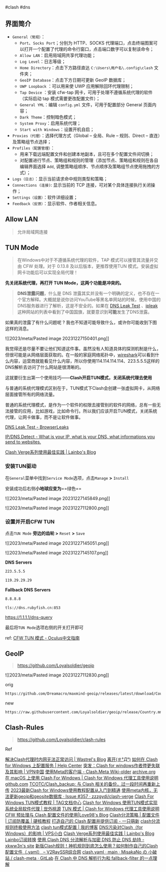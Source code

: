#clash #dns 
## 界面简介

- `General（常规）`：
    - `Port`、`Socks Port`；分别为 HTTP、SOCKS 代理端口，点击终端图案可以打开一个配置了代理的命令行窗口，点击端口数字可以复制该命令；
    - `Allow LAN`：启用局域网共享代理功能；
    - `Log Level`：日志等级；
    - `Home Directory`：点击下方路径直达 `C:\Users\用户名\.config\clash` 文件夹；
    - `GeoIP Database`：点击下方日期可更新 GeoIP 数据库；
    - `UWP Loopback` ：可以用来使 UWP 应用解除回环代理限制；
    - `Tap Device` ：安装 cfw-tap 网卡，可用于处理不遵循系统代理的软件（实际启动 tap 模式需要更改配置文件）；
    - `General YML`：编辑 `config.yml` 文件，可用于配置部分 General 页面内容；
    - `Dark Theme`：控制暗色模式；
    - `System Proxy`：启用系统代理；
    - `Start with Windows`：设置开机自启；
- `Proxies（代理）`：选择代理方式（Global – 全局、Rule – 规则、Direct – 直连）及策略组节点选择；
- `Profiles（配置管理）`：
    - 用来下载远端配置文件和创建本地副本，且可在多个配置文件间切换；
    - 对配置进行节点、策略组和规则的管理（添加节点、策略组和规则在各自编辑界面选择 `Add`, 调整策略组顺序、节点顺序及策略组节点使用拖拽的方式）；
- `Logs（日志）`：显示当前请求命中规则类型和策略；
- `Connections (连接)`: 显示当前的 TCP 连接，可对某个具体连接执行关闭操作；
- `Settings（设置）`：软件详细设置；
- `Feedback（反馈）`：显示软件、作者相关信息。

## Allow LAN

> 允许局域网连接

## TUN Mode

> 在Windows中对于不遵循系统代理的软件，TAP 模式可以接管其流量并交由 CFW 处理。对于 0.13.8 及以后版本，更推荐使用TUN 模式。安装虚拟网卡功能后可以实现全局代理！

**先关闭系统代理，再打开 TUN Mode，这两个功能是冲突的。**

> **DNS泄露问题**，什么是 DNS 泄露其实并没有一个明确的定义，也不存在一个官方解释。大概就是说你访问YouTube等黑名单网站的时候，使用中国的DNS服务器进行了解析，这是不安全的。如果在 [DNS Leak Test](https://browserleaks.com/dns) 、[ipleak](https://ipleak.net/)这种网站的列表中看到了中国国旗，就要意识到**可能**发生了DNS泄露。

如果真的泄露了有什么问题呢 ? 我也不知道可能导致什么，或许你可能收到下图这样的消息。

![[2023/meta/Pasted image 20231227150401.png]]

我觉得还是尽量不要让他们知道这件事。虽然没有人知道具体的探测机制是什么，但很可能是从网络层面获取的。在一般的家庭网络拓扑中，[wireshark](https://www.wireshark.org/)可以看到什么内容，运营商就能看见什么内容，所以你使用114.114.114.114、223.5.5.5这样的DNS解析去访问了什么网站是很清晰的。

这就要衍生出第一个使用技巧——**Clash开启TUN模式，关闭系统代理去使用**

与普通的系统代理模式区别在于，TUN模式下Clash会创建一张虚拟网卡，从网络层面接管所有的网络流量。

普通的系统代理模式，是作为一个软件的权限去接管别的软件的网络，总有一些无法接管的应用，比如游戏，比如命令行。所以我们应该开启TUN模式，关闭系统代理，让网卡做事，而不是让软件做事。

[DNS Leak Test - BrowserLeaks](https://browserleaks.com/dns)

[IP/DNS Detect - What is your IP, what is your DNS, what informations you send to websites.](https://ipleak.net/)

[Clash Verge系列使用最佳实践 | Lainbo's Blog](https://lainbo.me/article/clash-config)
### 安装TUN驱动

在`General`菜单中找到`Service Mode`选项，点击`Manage` **>** `Install`

安装成功后右侧**小地球应变为**==绿色==

![[2023/meta/Pasted image 20231227145849.png]]


![[2023/meta/Pasted image 20231227112800.png]]
### 设置并开启CFW TUN

点击`TUN Mode` **旁边的齿轮 >** `Reset` **>** `Save`

![[2023/meta/Pasted image 20231227145051.png]]

![[2023/meta/Pasted image 20231227145107.png]]

**DNS Servers**

```sh
223.5.5.5

119.29.29.29
```

**Fallback DNS Servers**

```sh
8.8.8.8

tls://dns.rubyfish.cn:853
```

https://1.1.1.1/dns-query

最后将`TUN Mode`选项右侧的开关打开即可

ref: [CFW TUN 模式 - Oculus中文指南](https://ocguide.eyw015.com/quest-guide/udp-hotspot/v-netcard/cfw/clash-tun)
## GeoIP

> https://github.com/Loyalsoldier/geoip

![[2023/meta/Pasted image 20231227112830.png]]


orig

```sh
https://github.com/Dreamacro/maxmind-geoip/releases/latest/download/Country.mmdb
```

new

```sh
https://raw.githubusercontent.com/Loyalsoldier/geoip/release/Country.mmdb
```

## Clash-Rules

> https://github.com/Loyalsoldier/clash-rules



Ref

[解决Clash代理时内网无法正常访问 | Wastrel's Blog](https://wastrel.top/p/ai2nrzh9/#1%E3%80%81%E5%AF%B9%E7%89%B9%E5%AE%9A%E5%9F%9F%E5%90%8D%E4%BD%BF%E7%94%A8%E6%8C%87%E5%AE%9A%E7%9A%84DNS%E6%9C%8D%E5%8A%A1%E5%99%A8)
[离开(＃°Д°)](https://www.cnblogs.com/faf4r/p/17765134.html)
[如何在 Clash for Windows 上配置服务 | Help Center](https://world.crisp.help/zh/article/clash-for-windows-xvf25w/)
[突发：Clash for windows作者停更失联及其影响 | VPN中国](https://www.vpn-china.org/clash-for-windows-author-stop-update-news/)
[使用Meta的客户端 - Clash.Meta Wiki-older](https://clash-meta.gitbook.io/clash.meta-wiki-older/used)
[archive.org](https://archive.org/download/clash_for_windows_pkg)
[在 macOS 上使用 Clash For Windows | Clash for Windows 代理工具使用说明](https://docs.gtk.pw/contents/macos/cfw.html#%E4%B8%8B%E8%BD%BD%E5%AE%89%E8%A3%85)
[github.com](https://github.com/clash-verge-rev/clash-verge-rev)
[TCOTC/Clash_backup: 与 Clash 相关的备份，过一段时间再重新上传](https://github.com/TCOTC/Clash_backup/tree/main)
[2023最新Clash for Windows使用教程配置从入门到精通](https://clashforwindows.org/)
[使用meta内核，无法更新geoip和geosite数据库 · Issue #357 · zzzgydi/clash-verge](https://github.com/zzzgydi/clash-verge/issues/357)
[Clash For Windows TUN模式教程 | TAG文档中心](https://doc.boccc.co/zh/article/clash-for-windows-tun-a8cexo/)
[Clash for Windows 使用TUN模式实现系统全局软件代理 | 世外桃源](https://sars.win/85)
[TUN 模式 | Clash for Windows 代理工具使用说明](https://docs.gtk.pw/contents/tun.html#macos)
[CFW 预处理与 Clash 配置文件的使用|Love98's Blog](https://blog.love98.net/archives/cfw-yu-chu-li-yu-clash-pei-zhi-wen-jian-de-shi-yong)
[Clash分流策略 | 配置文件 | 订阅防覆盖 | 硬核教程](https://a-nomad.com/clash)
[打造自己的 Clash 配置并提供订阅 - 一只萌新](https://yizhimengxin.me/2022/10/27/%E6%89%93%E9%80%A0%E8%87%AA%E5%B7%B1%E7%9A%84Clash%E9%85%8D%E7%BD%AE%E5%B9%B6%E6%8F%90%E4%BE%9B%E8%AE%A2%E9%98%85/)
[clash分流规则终极使用方法](https://www.lifenghua.cn/post/6#rule-provider%E3%80%81proxy-provider%20%E5%A4%A7%E8%87%B4%E5%8E%9F%E7%90%86)
[clash tun模式配置 | 我的博客](https://duan-dky.me/posts/2022-08-11-clash-tun-mode/)
[DNS污染对Clash（for Windows）的影响 | VPS小白](https://vpsxb.net/2628/)
[Clash Verge系列使用最佳实践 | Lainbo's Blog](https://lainbo.me/article/clash-config)
[Lainbo订阅转换](https://sub.lainbo.com/)
[使用 Clash DNS 分流解析与加密 DNS 防止 DNS 劫持 - xkww3n's site](https://www.xkww3n.cyou/2022/02/08/use-clash-dns-anti-dns-hijacking/)
[新版Clash规则！神机规则到底怎么使用？如何制作自己的Clash配置文件（.yaml） – V2RaySSR综合网](https://v2rayssr.com/clash.html)
[clash.yaml · main · MisakaNo の 小破站 / clash-meta · GitLab](https://gitlab.com/Misaka-blog/clash-meta/-/blob/main/clash.yaml)
[在 Clash 中 DNS 解析行为和 fallback-filter 的一点理解](https://cosey.me/p/clash-fallback-filter)
